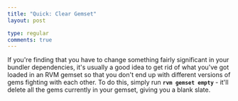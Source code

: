 ```yaml
---
title: "Quick: Clear Gemset"
layout: post

type: regular
comments: true
---
```


If you're finding that you have to change something fairly significant in your
bundler dependencies, it's usually a good idea to get rid of what you've got
loaded in an RVM gemset so that you don't end up with different versions of
gems fighting with each other. To do this, simply run **`rvm gemset empty`** -
it'll delete all the gems currently in your gemset, giving you a blank slate.

